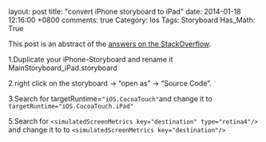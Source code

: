 layout: post
title: "convert iPhone storyboard to iPad"
date: 2014-01-18 12:16:00 +0800
comments: true
Category: Ios
Tags: Storyboard
Has_Math: True

This post is an abstract of the [answers on the StackOverflow](http://stackoverflow.com/questions/8465769/converting-storyboard-from-iphone-to-ipad).

1.Duplicate your iPhone-Storyboard and rename it MainStoryboard_iPad.storyboard

2.right click on the storyboard -> “open as” -> “Source Code”.

3.Search for targetRuntime=`"iOS.CocoaTouch"`and change it to `targetRuntime="iOS.CocoaTouch.iPad"`

5.Search for `<simulatedScreenMetrics key="destination" type="retina4"/>` and change it to to `<simulatedScreenMetrics key="destination"/>`

